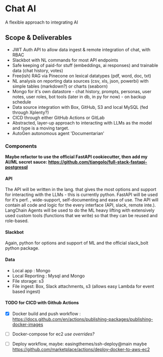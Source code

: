 # Chat AI
A flexible approach to integrating AI

## Scope & Deliverables

- JWT Auth API to allow data ingest & remote integration of chat, with RBAC
- Slackbot with NL commands for most API endpoints
- Safe keeping of paid-for stuff (embeddings, ai responses) and trainable data (chat history, votes) 
- Free(ish) RAG via Pinecone on lexical datatypes (pdf, word, doc, txt)
- NL analysis on reporting data sources (csv, xls, json, powerbi) with simple tables (markdown?) or charts (seaborn)
- Mongo for it's own datastore - chat history, prompts, personas, user notes, user roles, bot tools (later in db, in py for now) - on backup schedule
- Data source integration with Box, GitHub, S3 and local MySQL (fed through Xplenty?)
- CICD through either GitHub Actions or GitLab
- Abstracted, layer-up approach to interacting with LLMs as the model and type is a moving target. 
- AutoGen autonomous agent 'Documentarian'

### Components
**Maybe refactor to use the official FastAPI cookiecutter, then add my AI/ML secret sauce:  https://github.com/tiangolo/full-stack-fastapi-postgresql**

#### API
The API will be written in the lang. that gives the most options and support for interacting with the LLMs - this is currently python.
FastAPI will be used for it's perf. , wide-support, self-documenting and ease of use.  The API will contain all code and logic for the every interface (API, slack, remote inte.).  LangChain Agents will be used to do the ML heavy lifting with extensively used custom tools (functions that we write) so that they can be reused and role-based. 

#### Slackbot
Again, python for options and support of ML and the official slack_bolt python package.

#### Data
- Local app : Mongo 
- Local Reporting : Mysql and Mongo
- File storage: s3
- File ingest: Box, Slack attachments, s3 (allows easy Lambda for event based ingest)

#### TODO for CICD with Github Actions
- [x] Docker build and push workflow : https://docs.github.com/en/actions/publishing-packages/publishing-docker-images
- [ ] Docker-compose for ec2 *use overrides?*
- [ ] Deploy workflow, maybe: easingthemes/ssh-deploy@main maybe https://github.com/marketplace/actions/deploy-docker-to-aws-ec2






